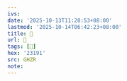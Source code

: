 ```yaml
---
ivs:
date: '2025-10-13T11:28:53+08:00'
lastmod: '2025-10-14T06:42:23+08:00'
title: 󰟎
url: 󰟎
tags: [𣆑]
hex: '23191'
src: GHZR
note:
---
```

